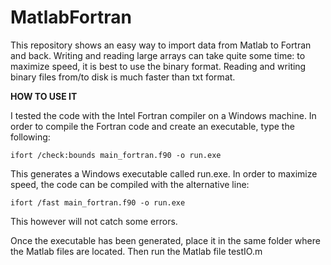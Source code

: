 # MatlabFortran

This repository shows an easy way to import data from Matlab to Fortran and back. Writing and reading large arrays can take quite some time: to maximize speed, it is best to use the binary format. Reading and writing binary files from/to disk is much faster than txt format.

**HOW TO USE IT**

I tested the code with the Intel Fortran compiler on a Windows machine. In order to compile the Fortran code and create an executable, type the following:

`ifort /check:bounds main_fortran.f90 -o run.exe  `

This generates a Windows executable called run.exe. In order to maximize speed, the code can be compiled with the alternative line:

`ifort /fast main_fortran.f90 -o run.exe  `

This however will not catch some errors.

Once the executable has been generated, place it in the same folder where the Matlab files are located. Then run the Matlab file testIO.m

